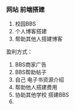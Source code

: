 ### 网站 前端搭建

1. 校园BBS
2. 个人博客搭建
3. 帮助其他人搭建博客

盈利方式：

1.  BBS商家广告
2. BBS帮助帖子
3. 自己 电子书资源介绍
4. 帮助他人搭建费用
5. 协助其他学校 搭建BBS
6. 